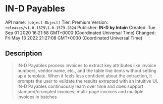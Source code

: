# IN-D Payables
API name: `[object Object]`
Tier: Premium
Version: `releases/v1.0.1579\1.0.1579.2824`
Publisher: **IN-D by Intain**
Created: Tue Sep 01 2020 16:21:58 GMT+0000 (Coordinated Universal Time)
Changed: Fri May 13 2022 21:27:08 GMT+0000 (Coordinated Universal Time)

## Description
> IN-D Payables process invoices to extract key attributes like invoice numbers, vendor name, etc., and the table line items without setting up a template. When it feels less confident about the extraction, it prompts the user to validate the results extracted with an intuitive UI. IN-D Payables continuously learn over time and does support stamped/crumpled invoices, multi-page invoices and multiple invoices in batches
